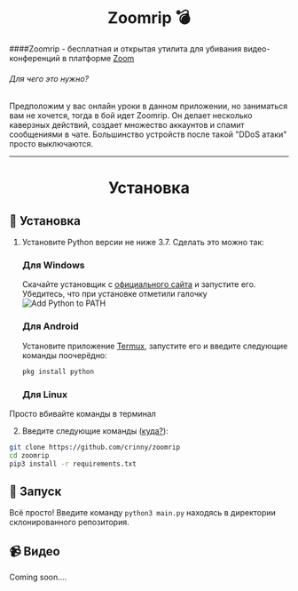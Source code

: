 <h1 align="center">Zoomrip 💣 </h1>

####Zoomrip - бесплатная и открытая утилита для убивания видео-конференций в платформе [Zoom](http://zoom.us/ "Zoom")

###### Для чего это нужно?
Предположим у вас онлайн уроки в данном приложении, но заниматься вам не хочется, тогда в бой идет Zoomrip. Он делает несколько каверзных действий, создает множество аккаунтов и спамит сообщениями в чате. Большинство устройств после такой "DDoS атаки" просто выключаются. 


------------

<h1 align="center">Установка</h1>

## 🚀 Установка

1. Установите Python версии не ниже 3.7. Сделать это можно так:

    <h3>Для Windows</h3>

    Скачайте установщик с [официального сайта](https://www.python.org/downloads/) и запустите его. Убедитесь, что при установке отметили галочку ![Add Python to PATH](https://user-images.githubusercontent.com/42045258/69171091-557d2780-0b0c-11ea-8adf-7f819357f041.png)

    <h3>Для Android</h3>

    Установите приложение [Termux](https://play.google.com/store/apps/details?id=com.termux), запустите его и введите следующие команды поочерёдно:
     ```sh
     pkg install python
     ```
    <h3>Для Linux</h3>

  Просто вбивайте команды в терминал

2. Введите следующие команды ([куда?](http://comp-profi.com/kak-vyzvat-komandnuyu-stroku-ili-konsol-windows/)):

```sh
git clone https://github.com/crinny/zoomrip
cd zoomrip
pip3 install -r requirements.txt
```
## 🚩 Запуск

Всё просто! Введите команду `python3 main.py` находясь в директории склонированного репозитория.

## 📹  Видео

Coming soon....
